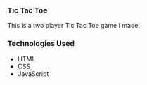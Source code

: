 

### Tic Tac Toe
This is a two player Tic Tac Toe game I made.


### Technologies Used
* HTML
* CSS
* JavaScript
